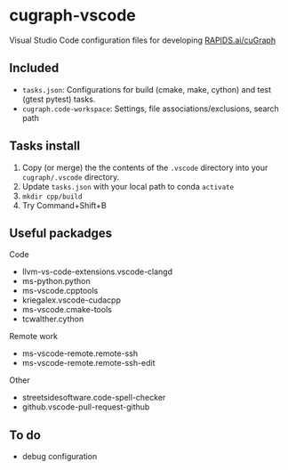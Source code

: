# cugraph-vscode
Visual Studio Code configuration files for developing [RAPIDS.ai/cuGraph](https://github.com/rapidsai/cugraph)


  
## Included
 - `tasks.json`: Configurations for build (cmake, make, cython) and test (gtest pytest) tasks.
 - `cugraph.code-workspace`: Settings, file associations/exclusions, search path

## Tasks install
  1. Copy (or merge) the the contents of the `.vscode` directory into your `cugraph/.vscode` directory.
  2. Update `tasks.json` with your local path to conda `activate`
  3. `mkdir cpp/build`
  4. Try Command+Shift+B
  
## Useful packadges

Code
- llvm-vs-code-extensions.vscode-clangd
- ms-python.python
- ms-vscode.cpptools
- kriegalex.vscode-cudacpp
- ms-vscode.cmake-tools
- tcwalther.cython

Remote work
- ms-vscode-remote.remote-ssh
- ms-vscode-remote.remote-ssh-edit

Other
- streetsidesoftware.code-spell-checker
- github.vscode-pull-request-github

## To do
  - debug configuration
